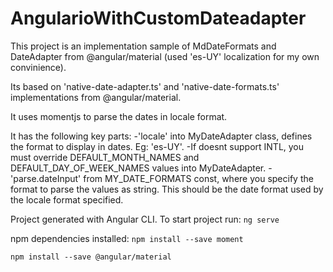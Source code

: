 # AngularioWithCustomDateadapter

This project is an implementation sample of MdDateFormats and DateAdapter from @angular/material (used 'es-UY' localization for my own convinience). 

Its based on 'native-date-adapter.ts' and 'native-date-formats.ts' implementations from @angular/material.

It uses momentjs to parse the dates in locale format.

It has the following key parts:
-'locale' into MyDateAdapter class, defines the format to display in dates. Eg: 'es-UY'.
-If doesnt support INTL, you must override DEFAULT_MONTH_NAMES and DEFAULT_DAY_OF_WEEK_NAMES values into MyDateAdapter.
-'parse.dateInput' from MY_DATE_FORMATS const, where you specify the format to parse the values as string. This should be the date format used by the locale format specified.

Project generated with Angular CLI. To start project run: `ng serve`

npm dependencies installed:
`npm install --save moment`

`npm install --save @angular/material`


